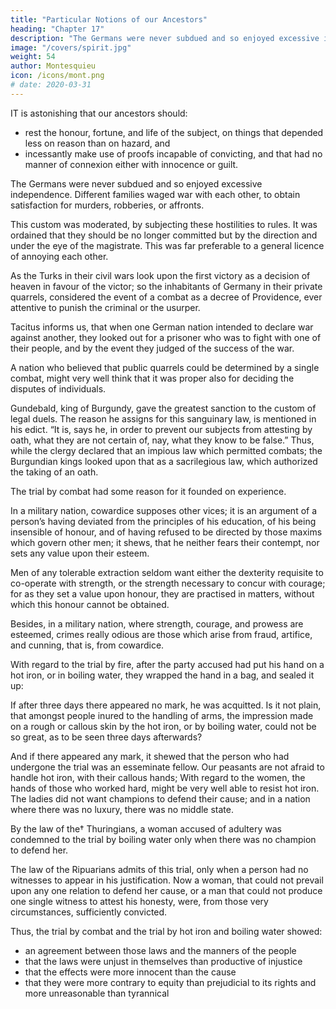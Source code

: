 ```yaml
---
title: "Particular Notions of our Ancestors"
heading: "Chapter 17"
description: "The Germans were never subdued and so enjoyed excessive independence. Different families waged war with each other, to obtain satisfaction for murders, robberies, or affronts"
image: "/covers/spirit.jpg"
weight: 54
author: Montesquieu
icon: /icons/mont.png
# date: 2020-03-31
---
```





IT is astonishing that our ancestors should: 
- rest the honour, fortune, and life of the subject, on things that depended less on reason than on hazard, and
- incessantly make use of proofs incapable of convicting, and that had no manner of connexion either with innocence or guilt.

The Germans were never subdued and so enjoyed excessive independence. Different families waged war with each other, to obtain satisfaction for murders, robberies, or affronts.

This custom was moderated, by subjecting these hostilities to rules. It was ordained that they should be no longer committed but by the direction and under the eye of the magistrate. This was far preferable to a general licence of annoying each other.

As the Turks in their civil wars look upon the first victory as a decision of heaven in favour of the victor; so the inhabitants of Germany in their private quarrels, considered the event of a combat as a decree of Providence, ever attentive to punish the criminal or the usurper.

Tacitus informs us, that when one German nation intended to declare war against another, they looked out for a prisoner who was to fight with one of their people, and by the event they judged of the success of the war.

A nation who believed that public quarrels could be determined by a single combat, might very well think that it was proper also for deciding the disputes of individuals.

Gundebald, king of Burgundy, gave the greatest sanction to the custom of legal duels. The reason he assigns for this sanguinary law, is mentioned in his edict. “It is, says he, in order to prevent our subjects from attesting by oath, what they are not certain of, nay, what they know to be false.” Thus, while the clergy declared that an impious law which permitted combats; the Burgundian kings looked upon that as a sacrilegious law, which authorized the taking of an oath.

The trial by combat had some reason for it founded on experience.

In a military nation, cowardice supposes other vices; it is an argument of a person’s having deviated from the principles of his education, of his being insensible of honour, and of having refused to be directed by those maxims which govern other men; it shews, that he neither fears their contempt, nor sets any value upon their esteem.

Men of any tolerable extraction seldom want either the dexterity requisite to co-operate with strength, or the strength necessary to concur with courage; for as they set a value upon honour, they are practised in matters, without which this honour cannot be obtained.

Besides, in a military nation, where strength, courage, and prowess are esteemed, crimes really odious are those which arise from fraud, artifice, and cunning, that is, from cowardice.

With regard to the trial by fire, after the party accused had put his hand on a hot iron, or in boiling water, they wrapped the hand in a bag, and sealed it up: 

If after three days there appeared no mark, he was acquitted.
Is it not plain, that amongst people inured to the handling of arms, the impression made on a rough or callous skin by the hot iron, or by boiling water, could not be so great, as to be seen three days afterwards?

And if there appeared any mark, it shewed that the person who had undergone the trial was an esseminate fellow.
Our peasants are not afraid to handle hot iron, with their callous hands;
With regard to the women, the hands of those who worked hard, might be very well able to resist hot iron.
The ladies did not want champions to defend their cause; and in a nation where there was no luxury, there was no middle state.

By the law of the† Thuringians, a woman accused of adultery was condemned to the trial by boiling water only when there was no champion to defend her. 

The law of the Ripuarians admits of this trial, only when a person had no witnesses to appear in his justification. Now a woman, that could not prevail upon any one relation to defend her cause, or a man that could not produce one single witness to attest his honesty, were, from those very circumstances, sufficiently convicted.

Thus, the trial by combat and the trial by hot iron and boiling water showed: 
- an agreement between those laws and the manners of the people
- that the laws were unjust in themselves than productive of injustice
- that the effects were more innocent than the cause
- that they were more contrary to equity than prejudicial to its rights and more unreasonable than tyrannical
